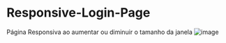 # Responsive-Login-Page

Página Responsiva ao aumentar ou diminuir o tamanho da janela
![image](https://github.com/thomazrcc/Responsive-Login-Page/assets/133155000/a2dcfb31-91f8-4b8d-a321-514449a8ceb3)
